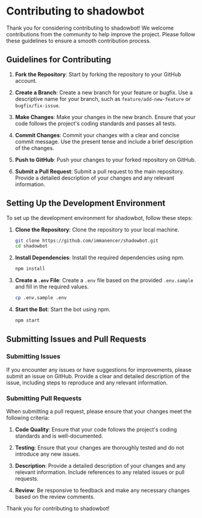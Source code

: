 # Contributing to shadowbot

Thank you for considering contributing to shadowbot! We welcome contributions from the community to help improve the project. Please follow these guidelines to ensure a smooth contribution process.

## Guidelines for Contributing

1. **Fork the Repository**: Start by forking the repository to your GitHub account.

2. **Create a Branch**: Create a new branch for your feature or bugfix. Use a descriptive name for your branch, such as `feature/add-new-feature` or `bugfix/fix-issue`.

3. **Make Changes**: Make your changes in the new branch. Ensure that your code follows the project's coding standards and passes all tests.

4. **Commit Changes**: Commit your changes with a clear and concise commit message. Use the present tense and include a brief description of the changes.

5. **Push to GitHub**: Push your changes to your forked repository on GitHub.

6. **Submit a Pull Request**: Submit a pull request to the main repository. Provide a detailed description of your changes and any relevant information.

## Setting Up the Development Environment

To set up the development environment for shadowbot, follow these steps:

1. **Clone the Repository**: Clone the repository to your local machine.
   ```sh
   git clone https://github.com/immanencer/shadowbot.git
   cd shadowbot
   ```

2. **Install Dependencies**: Install the required dependencies using npm.
   ```sh
   npm install
   ```

3. **Create a `.env` File**: Create a `.env` file based on the provided `.env.sample` and fill in the required values.
   ```sh
   cp .env.sample .env
   ```

4. **Start the Bot**: Start the bot using npm.
   ```sh
   npm start
   ```

## Submitting Issues and Pull Requests

### Submitting Issues

If you encounter any issues or have suggestions for improvements, please submit an issue on GitHub. Provide a clear and detailed description of the issue, including steps to reproduce and any relevant information.

### Submitting Pull Requests

When submitting a pull request, please ensure that your changes meet the following criteria:

1. **Code Quality**: Ensure that your code follows the project's coding standards and is well-documented.

2. **Testing**: Ensure that your changes are thoroughly tested and do not introduce any new issues.

3. **Description**: Provide a detailed description of your changes and any relevant information. Include references to any related issues or pull requests.

4. **Review**: Be responsive to feedback and make any necessary changes based on the review comments.

Thank you for contributing to shadowbot!
